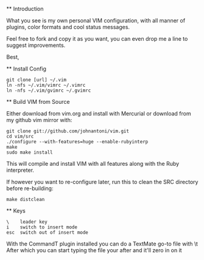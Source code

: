 ** Introduction

What you see is my own personal VIM configuration, with all manner of plugins, color formats and cool status messages.

Feel free to fork and copy it as you want, you can even drop me a line to suggest improvements.

Best,


** Install Config

    git clone [url] ~/.vim
    ln -nfs ~/.vim/vimrc ~/.vimrc
    ln -nfs ~/.vim/gvimrc ~/.gvimrc

** Build VIM from Source

Either download from vim.org and install with Mercurial or download from my github vim mirror with:

    git clone git://github.com/johnantoni/vim.git
    cd vim/src
    ./configure --with-features=huge --enable-rubyinterp
    make
    sudo make install

This will compile and install VIM with all features along with the Ruby interpreter.

If however you want to re-configure later, run this to clean the SRC directory before re-building:

    make distclean

** Keys

    \    leader key
    i    switch to insert mode
    esc  switch out of insert mode

With the CommandT plugin installed you can do a TextMate go-to file with \t
After which you can start typing the file your after and it'll zero in on it

